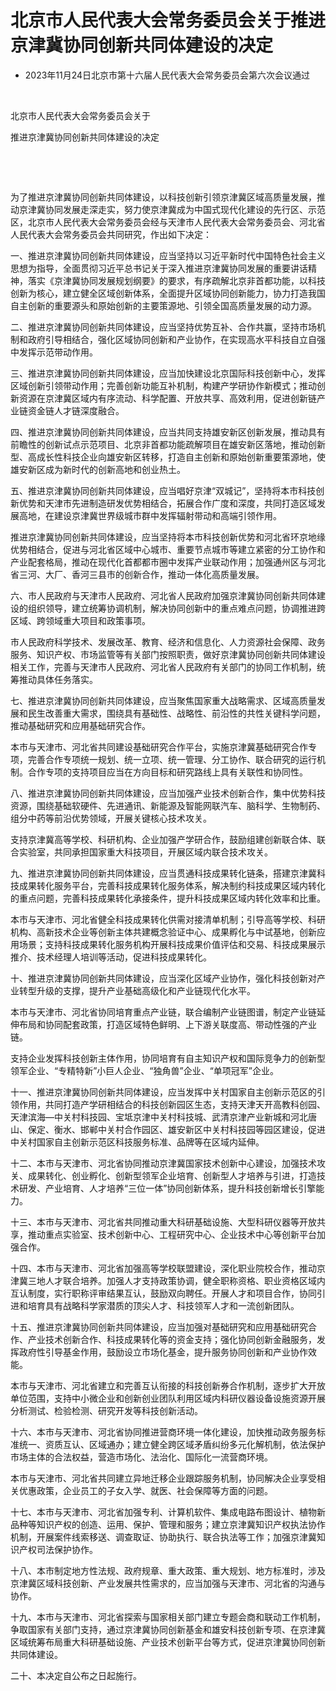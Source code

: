 # 北京市人民代表大会常务委员会关于推进京津冀协同创新共同体建设的决定

- 2023年11月24日北京市第十六届人民代表大会常务委员会第六次会议通过

<!-- INFO END -->

​

北京市人民代表大会常务委员会关于

推进京津冀协同创新共同体建设的决定

​

​

为了推进京津冀协同创新共同体建设，以科技创新引领京津冀区域高质量发展，推动京津冀协同发展走深走实，努力使京津冀成为中国式现代化建设的先行区、示范区，北京市人民代表大会常务委员会经与天津市人民代表大会常务委员会、河北省人民代表大会常务委员会共同研究，作出如下决定：

一、推进京津冀协同创新共同体建设，应当坚持以习近平新时代中国特色社会主义思想为指导，全面贯彻习近平总书记关于深入推进京津冀协同发展的重要讲话精神，落实《京津冀协同发展规划纲要》的要求，有序疏解北京非首都功能，以科技创新为核心，建立健全区域创新体系，全面提升区域协同创新能力，协力打造我国自主创新的重要源头和原始创新的主要策源地、引领全国高质量发展的动力源。

二、推进京津冀协同创新共同体建设，应当坚持优势互补、合作共赢，坚持市场机制和政府引导相结合，强化区域协同创新和产业协作，在实现高水平科技自立自强中发挥示范带动作用。

三、推进京津冀协同创新共同体建设，应当加快建设北京国际科技创新中心，发挥区域创新引领带动作用；完善创新功能互补机制，构建产学研协作新模式；推动创新资源在京津冀区域内有序流动、科学配置、开放共享、高效利用，促进创新链产业链资金链人才链深度融合。

四、推进京津冀协同创新共同体建设，应当共同支持雄安新区创新发展，推动具有前瞻性的创新试点示范项目、北京非首都功能疏解项目在雄安新区落地，推动创新型、高成长性科技企业向雄安新区转移，打造自主创新和原始创新重要策源地，使雄安新区成为新时代的创新高地和创业热土。

五、推进京津冀协同创新共同体建设，应当唱好京津“双城记”，坚持将本市科技创新优势和天津市先进制造研发优势相结合，拓展合作广度和深度，共同打造区域发展高地，在建设京津冀世界级城市群中发挥辐射带动和高端引领作用。

推进京津冀协同创新共同体建设，应当坚持将本市科技创新优势和河北省环京地缘优势相结合，促进与河北省区域中心城市、重要节点城市等建立紧密的分工协作和产业配套格局，推动在现代化首都都市圈中发挥产业联动作用；加强通州区与河北省三河、大厂、香河三县市的创新合作，推动一体化高质量发展。

六、市人民政府与天津市人民政府、河北省人民政府加强京津冀协同创新共同体建设的组织领导，建立统筹协调机制，解决协同创新中的重点难点问题，协调推进跨区域、跨领域重大项目和政策事项。

市人民政府科学技术、发展改革、教育、经济和信息化、人力资源社会保障、政务服务、知识产权、市场监管等有关部门按照职责，做好京津冀协同创新共同体建设相关工作，完善与天津市人民政府、河北省人民政府有关部门的协同工作机制，统筹推动具体任务落实。

七、推进京津冀协同创新共同体建设，应当聚焦国家重大战略需求、区域高质量发展和民生改善重大需求，围绕具有基础性、战略性、前沿性的共性关键科学问题，推动基础研究和应用基础研究合作。

本市与天津市、河北省共同建设基础研究合作平台，实施京津冀基础研究合作专项，完善合作专项统一规划、统一立项、统一管理、分工协作、联合研究的运行机制。合作专项的支持项目应当在方向目标和研究路线上具有关联性和协同性。

八、推进京津冀协同创新共同体建设，应当加强产业技术创新合作，集中优势科技资源，围绕基础软硬件、先进通讯、新能源及智能网联汽车、脑科学、生物制药、组分中药等前沿优势领域，开展关键核心技术攻关。

支持京津冀高等学校、科研机构、企业加强产学研合作，鼓励组建创新联合体、联合实验室，共同承担国家重大科技项目，开展区域内联合技术攻关。

九、推进京津冀协同创新共同体建设，应当贯通科技成果转化链条，搭建京津冀科技成果转化服务平台，完善科技成果转化服务体系，解决制约科技成果区域内转化的重点问题，完善科技成果转化承接条件，提升科技成果区域内转化效率和比重。

本市与天津市、河北省健全科技成果转化供需对接清单机制；引导高等学校、科研机构、高新技术企业等创新主体共建概念验证中心、成果孵化与中试基地，创新应用场景；支持科技成果转化服务机构开展科技成果价值评估和交易、科技成果展示推介、技术经理人培训等活动，促进科技成果转化。

十、推进京津冀协同创新共同体建设，应当深化区域产业协作，强化科技创新对产业转型升级的支撑，提升产业基础高级化和产业链现代化水平。

本市与天津市、河北省协同培育重点产业链，联合编制产业链图谱，制定产业链延伸布局和协同配套政策，打造区域特色鲜明、上下游关联度高、带动性强的产业链。

支持企业发挥科技创新主体作用，协同培育有自主知识产权和国际竞争力的创新型领军企业、“专精特新”小巨人企业、“独角兽”企业、“单项冠军”企业。

十一、推进京津冀协同创新共同体建设，应当发挥中关村国家自主创新示范区的引领作用，共同打造产学研相结合的科技创新园区生态，支持天津天开高教科创园、天津滨海—中关村科技园、宝坻京津中关村科技城、武清京津产业新城和河北唐山、保定、衡水、邯郸中关村合作园区、雄安新区中关村科技园等园区建设，促进中关村国家自主创新示范区科技服务标准、品牌等在区域内延伸。

十二、本市与天津市、河北省协同推动京津冀国家技术创新中心建设，加强技术攻关、成果转化、创业孵化、创新型领军企业培育、创新型人才培养与引进，打造技术研发、产业培育、人才培养“三位一体”协同创新体系，提升科技创新增长引擎能力。

十三、本市与天津市、河北省共同推动重大科研基础设施、大型科研仪器等开放共享，推动重点实验室、技术创新中心、工程研究中心、企业技术中心等创新平台加强合作。

十四、本市与天津市、河北省加强高等学校联盟建设，深化职业院校合作，推动京津冀三地人才联合培养。加强人才支持政策协调，健全职称资格、职业资格区域内互认制度，实行职称评审结果互认，鼓励双向聘任。开展人才和项目合作，协同引进和培育具有战略科学家潜质的顶尖人才、科技领军人才和一流创新团队。

十五、推进京津冀协同创新共同体建设，应当加强对基础研究和应用基础研究合作、产业技术创新合作、科技成果转化等的资金支持；强化协同创新金融服务，发挥政府性引导基金作用，鼓励设立市场化基金，提升服务协同创新和产业协作效能。

本市与天津市、河北省建立和完善互认衔接的科技创新券合作机制，逐步扩大开放单位范围，支持中小微企业和创新创业团队利用区域内科研仪器设备设施资源开展分析测试、检验检测、研究开发等科技创新活动。

十六、本市与天津市、河北省协同推进营商环境一体化建设，加快推动政务服务标准统一、资质互认、区域通办；建立健全跨区域矛盾纠纷多元化解机制，依法保护市场主体的合法权益，营造市场化、法治化、国际化一流营商环境。

本市与天津市、河北省共同建立异地迁移企业跟踪服务机制，协同解决企业享受相关优惠政策，企业员工的子女入学、就医、社会保障等方面的问题。

十七、本市与天津市、河北省加强专利、计算机软件、集成电路布图设计、植物新品种等知识产权的创造、运用、保护、管理和服务；建立京津冀知识产权执法协作机制，开展案件线索移送、调查取证、协助执行、联合执法等工作；加强京津冀知识产权司法保护协作。

十八、本市制定地方性法规、政府规章、重大政策、重大规划、地方标准时，涉及京津冀区域科技创新、产业发展共性需求的，应当加强与天津市、河北省的沟通与协作。

十九、本市与天津市、河北省探索与国家相关部门建立专题会商和联动工作机制，争取国家有关部门支持，通过京津冀协同创新基金和雄安科技创新专项、在京津冀区域统筹布局重大科研基础设施、产业技术创新平台等方式，促进京津冀协同创新共同体建设。

二十、本决定自公布之日起施行。
